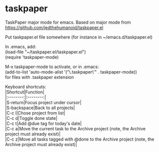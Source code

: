 taskpaper
=========

TaskPaper major mode for emacs.  Based on major mode from https://github.com/jedthehumanoid/taskpaper.el

Put taskpaper.el file somewhere (for instance in ~/emacs.d/taskpaper.el)

In .emacs, add:  
   (load-file "~/taskpaper.el/taskpaper.el")  
   (require 'taskpaper-mode)

M-x taskpaper-mode to activate, or in .emacs:  
   (add-to-list 'auto-mode-alist '("\\.taskpaper\\'" . taskpaper-mode))  
for files with .taskpaper extension

   Keyboard shortcuts:  
|Shortcut|Function|  
|:--------:|:--------:|    
|S-return|Focus project under cursor|  
|S-backspace|Back to all projects|  
|C-c l|Chose project from list|  
|C-c d|Toggle done state|  
|C-c t|Add @due tag for today's date|  
|C-c a|Move the current task to the Archive project (note, the Archive project must already exist)|  
|C-c z|Move all tasks tagged with @done to the Archive project (note, the Archive project must already exist)|